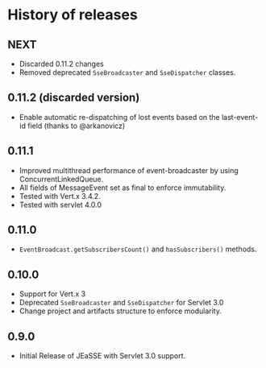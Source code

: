 # History of releases

## NEXT

* Discarded 0.11.2 changes
* Removed deprecated `SseBroadcaster` and `SseDispatcher` classes.

## 0.11.2 (discarded version)

- Enable automatic re-dispatching of lost events based on the last-event-id field (thanks to @arkanovicz)

## 0.11.1

- Improved multithread performance of event-broadcaster by using ConcurrentLinkedQueue.
- All fields of MessageEvent set as final to enforce immutability.
- Tested with Vert.x 3.4.2.
- Tested with servlet 4.0.0

## 0.11.0

- `EventBroadcast.getSubscribersCount()` and `hasSubscribers()` methods.

## 0.10.0

- Support for Vert.x 3
- Deprecated `SseBroadcaster` and `SseDispatcher` for Servlet 3.0
- Change project and artifacts structure to enforce modularity.

## 0.9.0

- Initial Release of JEaSSE with Servlet 3.0 support.